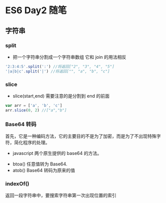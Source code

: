 # ES6 Day2 随笔

## 字符串

### split

- 把一个字符串分割成一个字符串数组
  它和 join 的用法相反

```js
'2:3:4:5'.split(':') //将返回["2", "3", "4", "5"]
'|a|b|c'.split('|') //将返回["", "a", "b", "c"]
```

### slice

- slice(start,end)
  需要注意的是分割到 end 的前面

```js
var arr = ['a', 'b', 'c']
arr.slice(0, 2) //["a","b"]
```

### Base64 转码

首先，它是一种编码方法，它的主要目的不是为了加密，而是为了不出现特殊字符，简化程序的处理。

- javascript 两个原生提供的 base64 的方法。

* btoa() 任意值转为 Base64.
* atob() Base64 转码为原来的值

### indexOf()

返回一段字符串中，要搜索字符串第一次出现位置的索引
